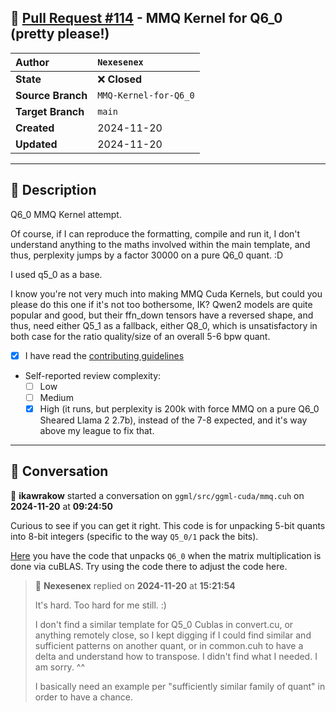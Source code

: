 ## 🔀 [Pull Request #114](https://github.com/ikawrakow/ik_llama.cpp/pull/114) - MMQ Kernel for Q6_0 (pretty please!)

| **Author** | `Nexesenex` |
| :--- | :--- |
| **State** | ❌ **Closed** |
| **Source Branch** | `MMQ-Kernel-for-Q6_0` |
| **Target Branch** | `main` |
| **Created** | 2024-11-20 |
| **Updated** | 2024-11-20 |

---

## 📄 Description

Q6_0 MMQ Kernel attempt.

Of course, if I can reproduce the formatting, compile and run it, I don't understand anything to the maths involved within the main template, and thus, perplexity jumps by a factor 30000 on a pure Q6_0 quant. :D

I used q5_0 as a base.

I know you're not very much into making MMQ Cuda Kernels, but could you please do this one if it's not too bothersome, IK? Qwen2 models are quite popular and good, but their ffn_down tensors have a reversed shape, and thus, need either Q5_1 as a fallback, either Q8_0, which is unsatisfactory in both case for the ratio quality/size of an overall 5-6 bpw quant.

- [x] I have read the [contributing guidelines](https://github.com/ggerganov/llama.cpp/blob/master/CONTRIBUTING.md)
- Self-reported review complexity:
  - [ ] Low
  - [ ] Medium
  - [x] High (it runs, but perplexity is 200k with force MMQ on a pure Q6_0 Sheared Llama 2 2.7b), instead of the 7-8 expected, and it's way above my league to fix that.

---

## 💬 Conversation

👤 **ikawrakow** started a conversation on `ggml/src/ggml-cuda/mmq.cuh` on **2024-11-20** at **09:24:50**

Curious to see if you can get it right. This code is for unpacking 5-bit quants into 8-bit integers (specific to the way `Q5_0/1` pack the bits).

[Here](https://github.com/ikawrakow/ik_llama.cpp/blob/52874c5d21819bd63cc4c500f2fb1be435d16b5e/ggml/src/ggml-cuda/convert.cu#L155) you have the code that unpacks `Q6_0` when the matrix multiplication is done via cuBLAS. Try using the code there to adjust the code here.

> 👤 **Nexesenex** replied on **2024-11-20** at **15:21:54**
> 
> It's hard. Too hard for me still. :)
> 
> I don't find a similar template for Q5_0 Cublas in convert.cu, or anything remotely close, so I kept digging if I could find similar and sufficient patterns on another quant, or in common.cuh to have a delta and understand how to transpose. I didn't find what I needed. I am sorry. ^^
> 
> I basically need an example per "sufficiently similar family of quant" in order to have a chance.